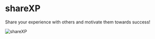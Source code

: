 # shareXP
Share your experience with others and motivate them towards success!


![shareXP](https://firebasestorage.googleapis.com/v0/b/sharexp-15.appspot.com/o/Logo%2FCustom%20Size%20%E2%80%93%202.png?alt=media&token=58cc484f-9970-4144-a3e3-0cca8dff3a8c)
